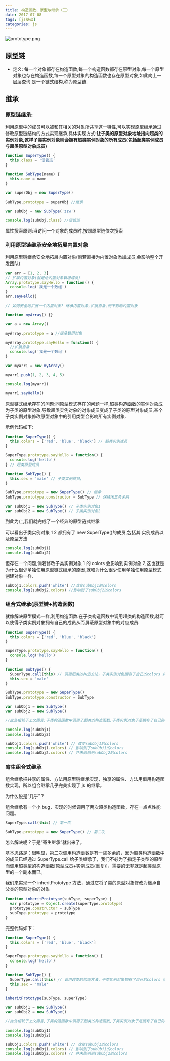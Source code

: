 ```yaml
---
title: 构造函数、原型与继承（三）
date: 2017-07-08
tags: [js基础]
categories: js
---
```


![prototype.png](http://upload-images.jianshu.io/upload_images/4869616-de925ed1d446a5da.png?imageMogr2/auto-orient/strip%7CimageView2/2/w/1240)

## 原型链

- 定义: 每一个对象都存在构造函数,每一个构造函数都存在原型对象,每一个原型对象也存在构造函数,每一个原型对象的构造函数也存在原型对象,如此向上一层层查询,是一个链式结构,称为原型链.

## 继承

### 原型链继承:

利用原型中的成员可以被和其相关的对象所共享这一特性,可以实现原型继承通过修改原型链结构的方式实现继承,具体实现方式:**让子类的原型对象地址指向超类的实例对象,这样子类实例对象则会拥有超类实例对象的所有成员(包括超类实例成员与超类原型对象成员)**

```js
function SuperType() {
  this.class = '信管班'
}

function SubType(name) {
  this.name = name
}

var superObj = new SuperType()

SubType.prototype = superObj //继承

var subObj = new SubType('zzw')

console.log(subObj.class) //信管班
```

属性搜索原则:当访问一个对象的成员时,按照原型链依次搜索

### 利用原型链继承安全地拓展内置对象

利用原型链继承安全地拓展内置对象(倘若直接为内置对象添加成员,会影响整个开发团队)

```js
var arr = [1, 2, 3]
// 扩展内置对象(就是给内置对象新增成员)
Array.prototype.sayHello = function() {
  console.log('我是一个数组')
}
arr.sayHello()

// 如何安全地扩展一个内置对象? 继承内置对象,扩展自身,而不影响内置对象

function myArray() {}

var a = new Array()

myArray.prototype = a //继承数组对象

myArray.prototype.sayHello = function() {
  //扩展自身
  console.log('我是一个数组')
}

var myarr1 = new myArray()

myarr1.push(1, 2, 3, 4, 5)

console.log(myarr1)

myarr1.sayHello()
```

原型链式继承存在的问题:同原型模式存在的问题一样,超类构造函数的实例对象成为子类的原型对象,导致超类实例对象的对象成员变成了子类的原型对象成员,某个子类实例对象修改原型对象中的引用类型会影响所有实例对象.

示例代码如下:

```js
function SuperType() {
  this.colors = ['red', 'blue', 'black'] // 超类实例成员
}

SuperType.prototype.sayHello = function() {
  console.log('hello')
} // 超类原型成员

function SubType() {
  this.sex = 'male' // 子类实例成员;
}

SubType.prototype = new SuperType() // 继承
SubType.prototype.constructor = SubType // 保持闭三角关系

var subObj1 = new SubType() // 子类实例对象1
var subObj2 = new SubType() // 子类实例对象2
```

到此为止,我们就完成了一个经典的原型链式继承

可以看出子类实例对象 1 2 都拥有了 new SuperType()的成员,包括其 实例成员以及原型方法

```js
console.log(subObj1)
console.log(subObj2)
```

但存在一个问题,倘若修改子类实例对象 1 的 colors 会影响到实例对象 2,这也就是为什么很少单独使用原型链式继承的原因,就和为什么很少使用单独使用原型模式创建对象一样.

```js
subObj1.colors.push('white') //改变subObj1的colors
console.log(subObj2.colors) //影响到了subObj2的colors
```

### 组合式继承(原型链+构造函数)

就像解决原型模式一样,利用构造函数.在子类构造函数中调用超类的构造函数,就可以使得子类实例对象拥有自己的成员从而屏蔽原型对象中的对应成员.

```js
function SuperType() {
  this.colors = ['red', 'blue', 'black']
}

SuperType.prototype.sayHello = function() {
  console.log('hello')
}

function SubType() {
  SuperType.call(this) // 调用超类的构造方法，子类实例对象拥有了自己的colors 屏蔽了原型的colors
  this.sex = 'male'
}

SubType.prototype = new SuperType()
SubType.prototype.constructor = SubType

var subObj1 = new SubType()
var subObj2 = new SubType()

//此处相较于上文而言,子类构造函数中调用了超类的构造函数,子类实例对象于是拥有了自己的colors,屏蔽掉了new SuperType中的colors

console.log(subObj1)
console.log(subObj2)

subObj1.colors.push('white') // 改变subObj1的colors
console.log(subObj1.colors) // 影响到了subObj1的colors
console.log(subObj2.colors) // 并未影响到subObj2的colors
```

### 寄生组合式继承

组合继承把共享的属性、方法用原型链继承实现，独享的属性、方法用借用构造函数实现，所以组合继承几乎完美实现了 js 的继承。

为什么说是“几乎”？

组合继承有一个小 bug，实现的时候调用了两次超类构造函数，存在一点点性能问题。

```js
SuperType.call(this) // 第一次

SubType.prototype = new SuperType() // 第二次
```

怎么解决呢？于是“寄生继承”就出来了。

基本思路是：很明显，第二次调用构造函数是有一些多余的，因为超类构造函数中的成员已经通过 SuperType.call 给子类继承了，我们不必为了指定子类型的原型而调用超类型的构造函数[原型成员+实例成员(重复)]，需要的无非就是超类型原型的一个副本而已。

我们来实现一个 inheritPrototype 方法，通过它将子类的原型对象修改为继承自父类的原型对象的对象

```js
function inheritPrototype(subType, superType) {
  var prototype = Object.create(superType.prototype)
  prototype.constructor = subType
  subType.prototype = prototype
}
```

完整代码如下：

```js
function SuperType() {
  this.colors = ['red', 'blue', 'black']
}

SuperType.prototype.sayHello = function() {
  console.log('hello')
}

function SubType() {
  SuperType.call(this) // 调用超类的构造方法，子类实例对象拥有了自己的colors 屏蔽了原型的colors
  this.sex = 'male'
}

inheritPrototype(subType, superType)

var subObj1 = new SubType()
var subObj2 = new SubType()

//此处相较于上文而言,子类构造函数中调用了超类的构造函数,子类实例对象于是拥有了自己的colors,屏蔽掉了new SuperType中的colors

console.log(subObj1)
console.log(subObj2)

subObj1.colors.push('white') // 改变subObj1的colors
console.log(subObj1.colors) // 影响到了subObj1的colors
console.log(subObj2.colors) // 并未影响到subObj2的colors
```
